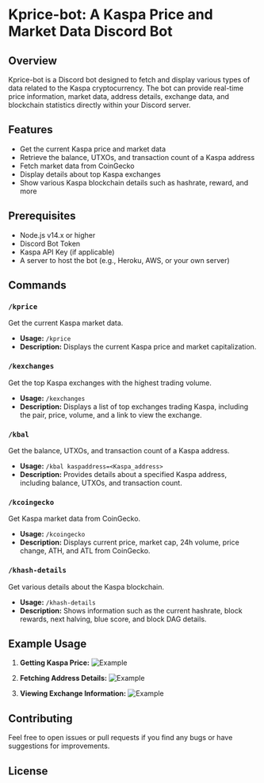 # Kprice-bot: A Kaspa Price and Market Data Discord Bot

## Overview

Kprice-bot is a Discord bot designed to fetch and display various types of data related to the Kaspa cryptocurrency. The bot can provide real-time price information, market data, address details, exchange data, and blockchain statistics directly within your Discord server.

## Features

- Get the current Kaspa price and market data
- Retrieve the balance, UTXOs, and transaction count of a Kaspa address
- Fetch market data from CoinGecko
- Display details about top Kaspa exchanges
- Show various Kaspa blockchain details such as hashrate, reward, and more

## Prerequisites

- Node.js v14.x or higher
- Discord Bot Token
- Kaspa API Key (if applicable)
- A server to host the bot (e.g., Heroku, AWS, or your own server)

## Commands

### `/kprice`
Get the current Kaspa market data.
- **Usage:** `/kprice`
- **Description:** Displays the current Kaspa price and market capitalization.

### `/kexchanges`
Get the top Kaspa exchanges with the highest trading volume.
- **Usage:** `/kexchanges`
- **Description:** Displays a list of top exchanges trading Kaspa, including the pair, price, volume, and a link to view the exchange.

### `/kbal`
Get the balance, UTXOs, and transaction count of a Kaspa address.
- **Usage:** `/kbal kaspaddress=<Kaspa_address>`
- **Description:** Provides details about a specified Kaspa address, including balance, UTXOs, and transaction count.

### `/kcoingecko`
Get Kaspa market data from CoinGecko.
- **Usage:** `/kcoingecko`
- **Description:** Displays current price, market cap, 24h volume, price change, ATH, and ATL from CoinGecko.

### `/khash-details`
Get various details about the Kaspa blockchain.
- **Usage:** `/khash-details`
- **Description:** Shows information such as the current hashrate, block rewards, next halving, blue score, and block DAG details.

## Example Usage

1. **Getting Kaspa Price:**
   ![Example](media/kprice_example.png)

2. **Fetching Address Details:**
   ![Example](media/kbal_example.png)

3. **Viewing Exchange Information:**
   ![Example](media/kexchanges_example.png)

## Contributing

Feel free to open issues or pull requests if you find any bugs or have suggestions for improvements.

## License

